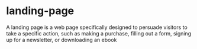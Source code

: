 # landing-page
A landing page is a web page specifically designed to persuade visitors to take a specific action, such as making a purchase, filling out a form, signing up for a newsletter, or downloading an ebook
